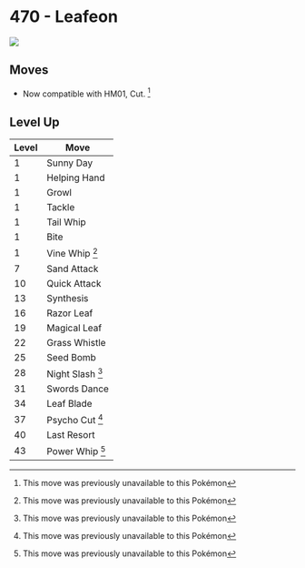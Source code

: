 # 470 - Leafeon
![][470]

## Moves

 - Now compatible with HM01, Cut. [^1]

## Level Up

Level | Move
---   | ---
  1   | Sunny Day
  1   | Helping Hand
  1   | Growl
  1   | Tackle
  1   | Tail Whip
  1   | Bite
  1   | Vine Whip [^1]
  7   | Sand Attack
 10   | Quick Attack
 13   | Synthesis
 16   | Razor Leaf
 19   | Magical Leaf
 22   | Grass Whistle
 25   | Seed Bomb
 28   | Night Slash [^1]
 31   | Swords Dance
 34   | Leaf Blade
 37   | Psycho Cut [^1]
 40   | Last Resort
 43   | Power Whip [^1]




[^1]: This move was previously unavailable to this Pokémon

[470]: ../img/pokemon/470.png
